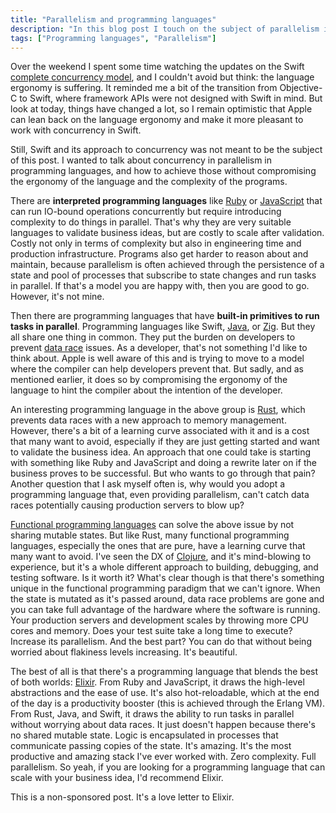 ```yaml
---
title: "Parallelism and programming languages"
description: "In this blog post I touch on the subject of parallelism in programming languages and how to achieve it without compromising the ergonomy of the language and the complexity of the programs."
tags: ["Programming languages", "Parallelism"]
---
```


Over the weekend I spent some time watching the updates on the Swift [complete concurrency model](https://www.swift.org/documentation/concurrency/), and I couldn't avoid but think: the language ergonomy is suffering.
It reminded me a bit of the transition from Objective-C to Swift, where framework APIs were not designed with Swift in mind.
But look at today, things have changed a lot, so I remain optimistic that Apple can lean back on the language ergonomy and make it more pleasant to work with concurrency in Swift.

Still, Swift and its approach to concurrency was not meant to be the subject of this post.
I wanted to talk about concurrency in parallelism in programming languages, and how to achieve those without compromising the ergonomy of the language and the complexity of the programs.

There are **interpreted programming languages** like [Ruby](https://www.ruby-lang.org/en/) or [JavaScript](https://developer.mozilla.org/en-US/docs/Web/JavaScript) that can run IO-bound operations concurrently but require introducing complexity to do things in parallel. That's why they are very suitable languages to validate business ideas, but are costly to scale after validation. Costly not only in terms of complexity but also in engineering time and production infrastructure. Programs also get harder to reason about and maintain, because parallelism is often achieved through the persistence of a state and pool of processes that subscribe to state changes and run tasks in parallel.
If that's a model you are happy with, then you are good to go.
However, it's not mine.

Then there are programming languages that have **built-in primitives to run tasks in parallel**.
Programming languages like Swift, [Java](https://en.wikipedia.org/wiki/Java_(programming_language)), or [Zig](https://ziglang.org/).
But they all share one thing in common.
They put the burden on developers to prevent [data race](https://en.wiktionary.org/wiki/data_race) issues.
As a developer, that's not something I'd like to think about.
Apple is well aware of this and is trying to move to a model where the compiler can help developers prevent that.
But sadly, and as mentioned earlier, it does so by compromising the ergonomy of the language to hint the compiler about the intention of the developer.

An interesting programming language in the above group is [Rust](https://www.rust-lang.org/),
which prevents data races with a new approach to memory management.
However, there's a bit of a learning curve associated with it and is a cost that many want to avoid, especially if they are just getting started and want to validate the business idea.
An approach that one could take is starting with something like Ruby and JavaScript and doing a rewrite later on if the business proves to be successful.
But who wants to go through that pain?
Another question that I ask myself often is,
why would you adopt a programming language that,
even providing parallelism,
can't catch data races potentially causing production servers to blow up?

[Functional programming languages](https://en.wikipedia.org/wiki/Functional_programming#:~:text=Functional%20programming%20has%20historically%20been,OCaml%2C%20Haskell%2C%20and%20F%23.) can solve the above issue by not sharing mutable states.
But like Rust,
many functional programming languages, especially the ones that are pure,
have a learning curve that many want to avoid.
I've seen the DX of [Clojure](https://clojure.org/),
and it's mind-blowing to experience,
but it's a whole different approach to building, debugging, and testing software.
Is it worth it?
What's clear though is that there's something unique in the functional programming paradigm that we can't ignore.
When the state is mutated as it's passed around,
data race problems are gone and you can take full advantage of the hardware where the software is running.
Your production servers and development scales by throwing more CPU cores and memory.
Does your test suite take a long time to execute? Increase its parallelism.
And the best part? You can do that without being worried about flakiness levels increasing.
It's beautiful.

The best of all is that there's a programming language that blends
the best of both worlds: [Elixir](https://elixir-lang.org/).
From Ruby and JavaScript, it draws the high-level abstractions and the ease of use.
It's also hot-reloadable, which at the end of the day is a productivity booster (this is achieved through the Erlang VM).
From Rust, Java, and Swift, it draws the ability to run tasks in parallel without worrying about data races.
It just doesn't happen because there's no shared mutable state.
Logic is encapsulated in processes that communicate passing copies of the state.
It's amazing.
It's the most productive and amazing stack I've ever worked with.
Zero complexity.
Full parallelism.
So yeah, if you are looking for a programming language that can scale with your business idea,
I'd recommend Elixir.

This is a non-sponsored post.
It's a love letter to Elixir.
